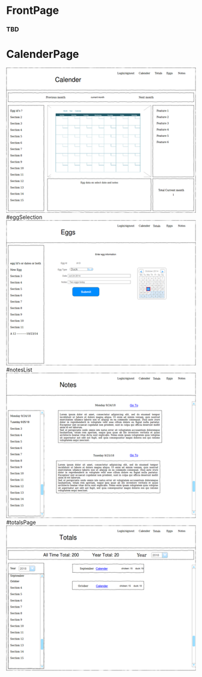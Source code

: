 # FrontPage
### TBD
# CalenderPage
![calender](calender.png)
#eggSelection
![EggDataManipulation](eggSelectionAndForm.png)
#notesList
![notesList](notesList.png)
#totalsPage
![Totals](Totals.png)